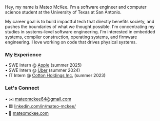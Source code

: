 Hey, my name is Mateo McKee. I'm a software engineer and computer science student at the University of Texas at San Antonio.  
  
My career goal is to build impactful tech that directly benefits society, and pushes the boundaries of what we thought possible. I'm concentrating my studies in systems-level software engineering. I'm interested in embedded systems, compiler construction, operating systems, and firmware engineering. I love working on code that drives physical systems.

### My Experience

• SWE Intern @ [Apple](https://www.apple.com/) (summer 2025)  
• SWE Intern @ [Uber](https://www.uber.com/) (summer 2024)  
• IT Intern @ [Cotton Holdings Inc.](https://cottonholdings.com/) (summer 2023)  

### Let's Connect
• ✉️ [mateomckee64@gmail.com](mailto:mateomckee64@gmail.com)  
• 🟦 [linkedin.com/in/mateo-mckee/](https://www.linkedin.com/in/mateo-mckee/)  
• 👤 [mateomckee.com](https://mateomckee.com/)  
